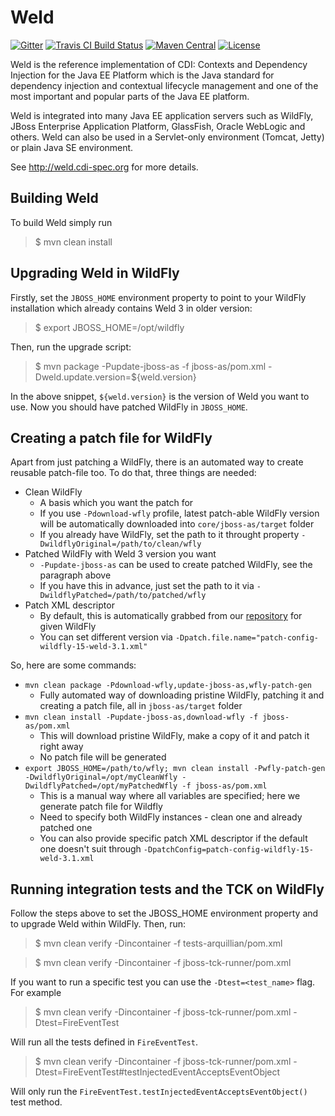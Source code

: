 Weld
====

[![Gitter](https://badges.gitter.im/Join%20Chat.svg)](https://gitter.im/weld/user)
[![Travis CI Build Status](https://img.shields.io/travis/weld/core/master.svg)](https://travis-ci.org/weld/core)
[![Maven Central](http://img.shields.io/maven-central/v/org.jboss.weld.se/weld-se-shaded.svg)](http://search.maven.org/#search%7Cga%7C1%7Ca%3A%22weld-core-impl%22)
[![License](https://img.shields.io/badge/license-Apache%20License%202.0-yellow.svg)](http://www.apache.org/licenses/LICENSE-2.0.html)

Weld is the reference implementation of CDI: Contexts and Dependency Injection for the Java EE Platform which is the Java standard for dependency injection and contextual lifecycle management and one of the most important and popular parts of the Java EE platform.

Weld is integrated into many Java EE application servers such as WildFly, JBoss Enterprise Application Platform, GlassFish, Oracle WebLogic and others. Weld can also be used in a Servlet-only environment (Tomcat, Jetty) or plain Java SE environment.

See http://weld.cdi-spec.org for more details.

Building Weld
-------------

To build Weld simply run

> $ mvn clean install

Upgrading Weld in WildFly
-------------------------

Firstly, set the `JBOSS_HOME` environment property to point to your WildFly installation which already contains Weld 3 in older version:

> $ export JBOSS_HOME=/opt/wildfly

Then, run the upgrade script:

> $ mvn package -Pupdate-jboss-as -f jboss-as/pom.xml -Dweld.update.version=${weld.version}

In the above snippet, `${weld.version}` is the version of Weld you want to use.
Now you should have patched WildFly in `JBOSS_HOME`.

Creating a patch file for WildFly
---------------------------------

Apart from just patching a WildFly, there is an automated way to create reusable patch-file too.
To do that, three things are needed:
* Clean WildFly
  * A basis which you want the patch for
  * If you use `-Pdownload-wfly` profile, latest patch-able WildFly version will be automatically downloaded into `core/jboss-as/target` folder
  * If you already have WildFly, set the path to it throught property `-DwildflyOriginal=/path/to/clean/wfly`
* Patched WildFly with Weld 3 version you want
  * `-Pupdate-jboss-as` can be used to create patched WildFly, see the paragraph above
  * If you have this in advance, just set the path to it via `-DwildflyPatched=/path/to/patched/wfly`
* Patch XML descriptor
  * By default, this is automatically grabbed from our [repository](https://github.com/weld/build/tree/master/wildfly) for given WildFly
  * You can set different version via `-Dpatch.file.name="patch-config-wildfly-15-weld-3.1.xml"`

So, here are some commands:
* `mvn clean package -Pdownload-wfly,update-jboss-as,wfly-patch-gen`
  * Fully automated way of downloading pristine WildFly, patching it and creating a patch file, all in `jboss-as/target` folder
* `mvn clean install -Pupdate-jboss-as,download-wfly -f jboss-as/pom.xml`
  * This will download pristine WildFly, make a copy of it and patch it right away
  * No patch file will be generated
* `export JBOSS_HOME=/path/to/wfly; mvn clean install -Pwfly-patch-gen -DwildflyOriginal=/opt/myCleanWfly -DwildflyPatched=/opt/myPatchedWfly -f jboss-as/pom.xml`
  * This is a manual way where all variables are specified; here we generate patch file for Wildfly
  * Need to specify both WildFly instances - clean one and already patched one
  * You can also provide specific patch XML descriptor if the default one doesn't suit through `-DpatchConfig=patch-config-wildfly-15-weld-3.1.xml`

Running integration tests and the TCK on WildFly
----------------------------------------------------

Follow the steps above to set the JBOSS_HOME environment property and to upgrade Weld
within WildFly. Then, run:

> $ mvn clean verify -Dincontainer -f tests-arquillian/pom.xml

> $ mvn clean verify -Dincontainer -f jboss-tck-runner/pom.xml

If you want to run a specific test you can use the `-Dtest=<test_name>` flag. For example 

> $ mvn clean verify -Dincontainer -f jboss-tck-runner/pom.xml -Dtest=FireEventTest

Will run all the tests defined in `FireEventTest`.

> $ mvn clean verify -Dincontainer -f jboss-tck-runner/pom.xml -Dtest=FireEventTest#testInjectedEventAcceptsEventObject

Will only run the `FireEventTest.testInjectedEventAcceptsEventObject()` test method.
